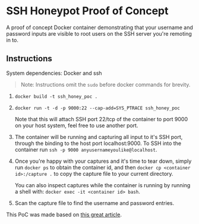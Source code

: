 # SSH Honeypot Proof of Concept
A proof of concept Docker container demonstrating that your username and password inputs are visible to root users on the SSH server you're remoting in to.

## Instructions

System dependencies: Docker and ssh

> Note: Instructions omit the `sudo` before docker commands for brevity.

1. `docker build -t ssh_honey_poc .`

2. `docker run -t -d -p 9000:22 --cap-add=SYS_PTRACE ssh_honey_poc`

   Note that this will attach SSH port 22/tcp of the container to port 9000 on your host system, feel free to use another port.

4. The container will be running and capturing all input to it's SSH port, through the binding to the host port localhost:9000.
To SSH into the container run `ssh -p 9000 anyusernameyoulike@localhost`.

5. Once you're happy with your captures and it's time to tear down, simply run `docker ps` to obtain the container id, and then `docker cp <container id>:/capture .` to copy the capture file to your current directory.

   You can also inspect captures while the container is running by running a shell with: `docker exec -it <container id> bash`.

7. Scan the capture file to find the username and password entries.

This PoC was made based on [this great article](https://networklogician.com/2021/04/17/sniffing-ssh-passwords/).
